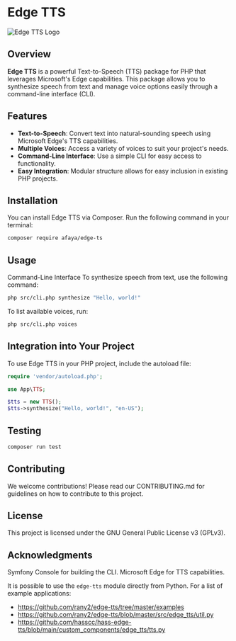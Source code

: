 # Edge TTS

![Edge TTS Logo](link-to-your-logo) <!-- Puedes agregar un enlace a tu logo aquí -->

## Overview

**Edge TTS** is a powerful Text-to-Speech (TTS) package for PHP that leverages Microsoft's Edge capabilities. This package allows you to synthesize speech from text and manage voice options easily through a command-line interface (CLI).

## Features

- **Text-to-Speech**: Convert text into natural-sounding speech using Microsoft Edge's TTS capabilities.
- **Multiple Voices**: Access a variety of voices to suit your project's needs.
- **Command-Line Interface**: Use a simple CLI for easy access to functionality.
- **Easy Integration**: Modular structure allows for easy inclusion in existing PHP projects.

## Installation

You can install Edge TTS via Composer. Run the following command in your terminal:

```bash
composer require afaya/edge-ts
```

## Usage
Command-Line Interface
To synthesize speech from text, use the following command:

```bash
php src/cli.php synthesize "Hello, world!"
```

To list available voices, run:

```bash
php src/cli.php voices
```


## Integration into Your Project
To use Edge TTS in your PHP project, include the autoload file:

```php
require 'vendor/autoload.php';

use App\TTS; 

$tts = new TTS();
$tts->synthesize("Hello, world!", "en-US");
```

## Testing
```bash
composer run test
```


## Contributing
We welcome contributions! Please read our CONTRIBUTING.md for guidelines on how to contribute to this project.

## License
This project is licensed under the GNU General Public License v3 (GPLv3).

## Acknowledgments
Symfony Console for building the CLI.
Microsoft Edge for TTS capabilities.

It is possible to use the `edge-tts` module directly from Python. For a list of example applications:

* https://github.com/rany2/edge-tts/tree/master/examples
* https://github.com/rany2/edge-tts/blob/master/src/edge_tts/util.py
* https://github.com/hasscc/hass-edge-tts/blob/main/custom_components/edge_tts/tts.py